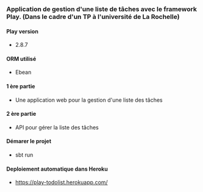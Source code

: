 ### Application de gestion d'une liste de tâches avec le framework Play. (Dans le cadre d'un TP à l'université de La Rochelle)
#### Play version 
- 2.8.7
#### ORM utilisé 
- Ebean


#### 1 ère partie 
- Une application web pour la gestion d'une liste des tâches 

#### 2 ère partie 
- API pour gérer la liste des tâches  

#### Démarer le projet
- sbt run

#### Deploiement automatique dans Heroku
- https://play-todolist.herokuapp.com/
